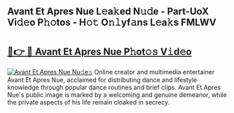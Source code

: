 ## Avant Et Apres Nue L𝚎a𝚔ed N𝚞𝚍e - Part-UoX Vi𝚍𝚎o P𝚑𝚘tos - H𝚘𝚝 O𝚗𝚕yf𝚊ns L𝚎a𝚔s FMLWV

# <h2><a href="http://kfc5c1.oniu.top/?m=Avant+Et+Apres+Nue">🔗👉 🔴 Avant Et Apres Nue P𝚑ot𝚘𝚜 V𝚒d𝚎o</a></h2>

[![Avant Et Apres Nue Nu𝚍e𝚜](https://i.imgur.com/0qMVB7G.gif)](http://kfc5c1.oniu.top/?m=Avant+Et+Apres+Nue)
Online creator and multimedia entertainer Avant Et Apres Nue, acclaimed for distributing dance and lifestyle knowledge through popular dance routines and brief clips. Avant Et Apres Nue's public image is marked by a welcoming and genuine demeanor, while the private aspects of his life remain cloaked in secrecy.  
